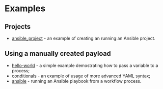 # Examples

## Projects

* [ansible_project](ansible_project) - an example of creating an running an Ansible project.

## Using a manually created payload

* [hello-world](hello_world) - a simple example demostrating how to pass a variable to a process;
* [conditionals](conditionals) - an example of usage of more advanced YAML syntax;
* [ansible](ansible) - running an Ansible playbook from a workflow process.
